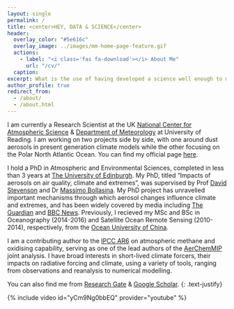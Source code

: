 ```yaml
---
layout: single
permalink: /
title: <center>HEY, DATA & SCIENCE</center>
header:
  overlay_color: "#5e616c"
  overlay_image: ../images/mm-home-page-feature.gif
  actions:
    - label: "<i class='fas fa-download'></i> About Me"
      url: "/cv/"
  caption:
excerpt: What is the use of having developed a science well enough to make predictions if, in the end, all we are willing to do is stand around and wait for them to come true? Not even mention that science is to be suspected but not to be believed                                 
author_profile: true
redirect_from: 
  - /about/
  - /about.html
---
```


I am currently a Research Scientist at the UK [National Center for Atmospheric Science](https://www.ncas.ac.uk/en/) & [Department of Meteorology](https://research.reading.ac.uk/meteorology/people/alcide-zhao/) at University of Reading. I am working on two projects side by side, with one around dust aerosols in present generation climate models while the other focusing on the Polar North Atlantic Ocean. You can find my official page [here](https://research.reading.ac.uk/meteorology/people/alcide-zhao/).

I hold a PhD in Atmospheric and Environmental Sciences, completed in less than 3 years at [The University of Edinburgh](https://www.ed.ac.uk/). My PhD, titled “Impacts of aerosols on air quality, climate and extremes”, was supervised by Prof [David Stevenson](https://www.geos.ed.ac.uk/homes/dstevens) and Dr [Massimo Bollasina](https://www.geos.ed.ac.uk/people/person.html?indv=3627&ri=1). My PhD project has unravelled important mechanisms through which aerosol changes influence climate and extremes, and has been widely covered by media including [The Guardian](https://www.theguardian.com/world/2019/may/20/tackling-air-pollution-heatwaves-longer-more-likely-study) and [BBC News](https://www.bbc.co.uk/news/uk-scotland-edinburgh-east-fife-48174218?SThisFB&fbclid=IwAR320ixWy7ToyJ2-c30I_gukpTo_2uw-Cps5XVNmsHLr-nCoTgER2PSz120). Previously, I recieved my MSc and BSc in Oceanography (2014-2016) and Satellite Ocean Remote Sensing (2010-2014), respectively, from the [Ocean University of China](http://eweb.ouc.edu.cn/).

I am a contributing author to the [IPCC AR6](https://www.ipcc.ch/report/sixth-assessment-report-cycle/) on atmospheric methane and oxidising capability, serving as one of the lead authors of the [AerChemMIP](https://docs.google.com/document/d/1TKGX-Y7dGYr1U4ezsWYA9V8XmzHsSsNhNQ39ZVjPI4E/edit) joint analysis. I have broad interests in short-lived climate forcers, their impacts on radiative forcing and climate, using a variety of tools, ranging from observations and reanalysis to numerical modelling.

You can also find me from [Research Gate](https://www.researchgate.net/profile/Alcide_Zhao) & [Google Scholar](https://scholar.google.co.uk/citations?user=-H85oHsAAAAJ&hl=en).
{: .text-justify}

{% include video id="yCm9Ng0bbEQ" provider="youtube" %}
<!---
<p align="center">
  <img src="https://github.com/Alcide-Zhao/web/blob/master/images/front_page.png?raw=true" alt="Alt text"/>
</p>
-->
